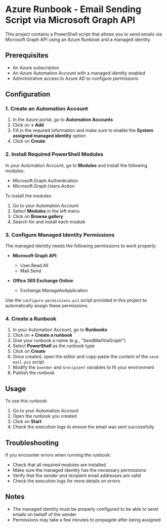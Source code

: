# Azure Runbook - Email Sending Script via Microsoft Graph API

This project contains a PowerShell script that allows you to send emails via Microsoft Graph API using an Azure Runbook and a managed identity.

## Prerequisites

- An Azure subscription
- An Azure Automation Account with a managed identity enabled
- Administrative access to Azure AD to configure permissions

## Configuration

### 1. Create an Automation Account

1. In the Azure portal, go to **Automation Accounts**
2. Click on **+ Add**
3. Fill in the required information and make sure to enable the **System assigned managed identity** option
4. Click on **Create**

### 2. Install Required PowerShell Modules

In your Automation Account, go to **Modules** and install the following modules:

- Microsoft.Graph.Authentication
- Microsoft.Graph.Users.Action

To install the modules:
1. Go to your Automation Account
2. Select **Modules** in the left menu
3. Click on **Browse gallery**
4. Search for and install each module

### 3. Configure Managed Identity Permissions

The managed identity needs the following permissions to work properly:

- **Microsoft Graph API**:
  - User.Read.All
  - Mail.Send

- **Office 365 Exchange Online**:
  - Exchange.ManageAsApplication

Use the `configure-permissions.ps1` script provided in this project to automatically assign these permissions.

### 4. Create a Runbook

1. In your Automation Account, go to **Runbooks**
2. Click on **+ Create a runbook**
3. Give your runbook a name (e.g., "SendMailViaGraph")
4. Select **PowerShell** as the runbook type
5. Click on **Create**
6. Once created, open the editor and copy-paste the content of the `send-mail.ps1` script
7. Modify the `$sender` and `$recipient` variables to fit your environment
8. Publish the runbook

## Usage

To use this runbook:

1. Go to your Automation Account
2. Open the runbook you created
3. Click on **Start**
4. Check the execution logs to ensure the email was sent successfully

## Troubleshooting

If you encounter errors when running the runbook:

- Check that all required modules are installed
- Make sure the managed identity has the necessary permissions
- Verify that the sender and recipient email addresses are valid
- Check the execution logs for more details on errors

## Notes

- The managed identity must be properly configured to be able to send emails on behalf of the sender
- Permissions may take a few minutes to propagate after being assigned
